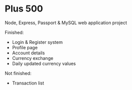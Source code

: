 # Plus 500
Node, Express, Passport & MySQL web application project

Finished:
- Login & Register system
- Profile page
- Account details
- Currency exchange
- Daily updated currency values

Not finished:
- Transaction list
